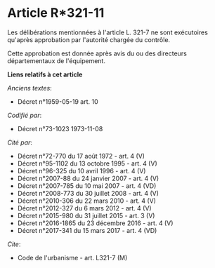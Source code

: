 # Article R*321-11

Les délibérations mentionnées à l'article L. 321-7 ne sont exécutoires qu'après approbation par l'autorité chargée du
contrôle.

Cette approbation est donnée après avis du ou des directeurs départementaux de l'équipement.

**Liens relatifs à cet article**

_Anciens textes_:

  - Décret n°1959-05-19 art. 10

_Codifié par_:

  - Décret n°73-1023 1973-11-08

_Cité par_:

  - Décret n°72-770 du 17 août 1972 - art. 4 (V)
  - Décret n°95-1102 du 13 octobre 1995 - art. 4 (V)
  - Décret n°96-325 du 10 avril 1996 - art. 4 (V)
  - Décret n°2007-88 du 24 janvier 2007 - art. 4 (V)
  - Décret n°2007-785 du 10 mai 2007 - art. 4 (VD)
  - Décret n°2008-773 du 30 juillet 2008 - art. 4 (V)
  - Décret n°2010-306 du 22 mars 2010 - art. 4 (V)
  - Décret n°2012-327  du 6 mars 2012 - art. 4 (V)
  - Décret n°2015-980 du 31 juillet 2015 - art. 3 (V)
  - Décret n°2016-1865 du 23 décembre 2016 - art. 4 (V)
  - Décret n°2017-341 du 15 mars 2017 - art. 4 (VD)

_Cite_:

  - Code de l'urbanisme - art. L321-7 (M)
